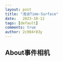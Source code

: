 ```yaml
---
layout: post
title: "浅谈Time-Surface"
date:   2023-10-12
tags: [default]
comments: true
author: 2c984r83y
---
```


## About事件相机

